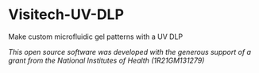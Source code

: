# Visitech-UV-DLP
Make custom microfluidic gel patterns with a UV DLP


*This open source software was developed with the generous support of a grant from the National Institutes of Health (1R21GM131279)*
